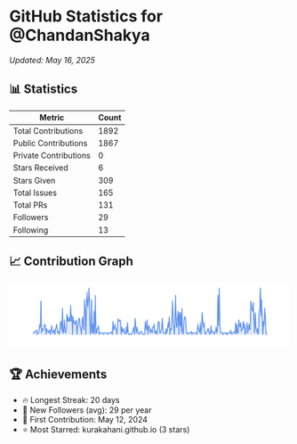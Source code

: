 # GitHub Statistics for @ChandanShakya
*Updated: May 16, 2025*

## 📊 Statistics
| Metric | Count |
|--------|--------|
| Total Contributions | 1892 |
| Public Contributions | 1867 |
| Private Contributions | 0 |
| Stars Received | 6 |
| Stars Given | 309 |
| Total Issues | 165 |
| Total PRs | 131 |
| Followers | 29 |
| Following | 13 |

## 📈 Contribution Graph

![Contribution Graph](./contribution_graph.png)

## 🏆 Achievements

- 🔥 Longest Streak: 20 days
- 👥 New Followers (avg): 29 per year
- 📅 First Contribution: May 12, 2024
- ⭐ Most Starred: kurakahani.github.io (3 stars)
